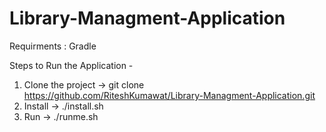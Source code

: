 # Library-Managment-Application
Requirments : 
Gradle 

Steps to Run the Application -
1. Clone the project -> git clone https://github.com/RiteshKumawat/Library-Managment-Application.git
2. Install -> ./install.sh
3. Run -> ./runme.sh
